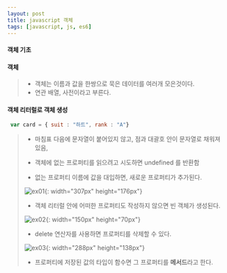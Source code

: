 ```yaml
---
layout: post
title: javascript 객체
tags: [javascript, js, es6]
---
```


#### 객체 기초

#### 객체
> * 객체는 이름과 값을 한쌍으로 묵은 데이터를 여러개 모은것이다.
> * 연관 배열, 사전이라고 부른다.

#### 객체 리터럴로 객체 생성
```javascript
 var card = { suit : "하트", rank : "A"}
```
> * 마침표 다음에 문자열이 붙어있지 않고, 점과 대괄호 안이 문자열로 채워져 있음,
> * 객체에 없는 프로퍼티를 읽으려고 시도하면 undefined 를 반환함
>
> * 없는 프로퍼티 이름에 값을 대입하면, 새로운 프로퍼티가 추가된다.
>
> ![ex01](https://drive.google.com/uc?id=1XUjrosXtE0pvvaXv40TMhg6kfH5O7LAj){: width="307px" height="176px"}
>
> * 객체 리터럴 안에 어떠한 프로퍼티도 작성하지 않으면 빈 객체가 생성된다.
> 
> ![ex02](https://drive.google.com/uc?id=1jFntdbxvT_ZNt6piSBehoN8mkMGRJC7l){: width="150px" height="70px"}
> 
> * delete 연산자를 사용하면 프로퍼티를 삭제할 수 있다.
>
> ![ex03](https://drive.google.com/uc?id=1zAogcaoBMFmWJBwdqtkeVOuTvSRiOlnm){: width="288px" height="138px"}
>
> * 프로퍼티에 저장된 값의 타입이 함수면 그 프로퍼티를 **메서드**라고 한다.
